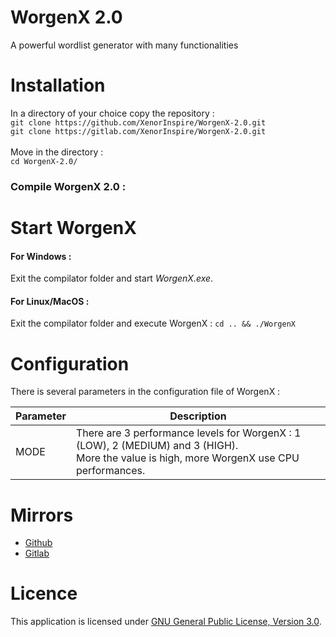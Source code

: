 # WorgenX 2.0

A powerful wordlist generator with many functionalities

# Installation

In a directory of your choice copy the repository :  
`git clone https://github.com/XenorInspire/WorgenX-2.0.git`<br> 
`git clone https://gitlab.com/XenorInspire/WorgenX-2.0.git`<br> 
<br> 
Move in the directory :  
`cd WorgenX-2.0/`

### Compile WorgenX 2.0 :
  

# Start WorgenX

#### For Windows :

Exit the compilator folder and start *WorgenX.exe*.

#### For Linux/MacOS :

Exit the compilator folder and execute WorgenX :
`cd .. && ./WorgenX`


# Configuration

There is several parameters in the configuration file of WorgenX : 

Parameter | Description |
--- | --- |
MODE | There are 3 performance levels for WorgenX : 1 (LOW), 2 (MEDIUM) and 3 (HIGH). <br>More the value is high, more WorgenX use CPU performances.



# Mirrors

- <a href="https://github.com/XenorInspire/WorgenX-2.0">Github</a>
- <a href="https://gitlab.com/XenorInspire/WorgenX-2.0">Gitlab</a>

# Licence

This application is licensed under [GNU General Public License, Version 3.0].

[GNU General Public License, Version 3.0]:
 http://www.gnu.org/licenses/gpl-3.0-standalone.html
